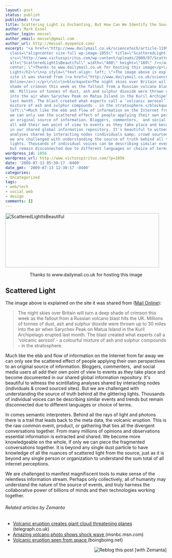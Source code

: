 ```yaml
---
layout: post
status: publish
published: true
title: Scattering Light is Enchanting, But How Can We Identify the Source
author: Mark Essel
author_login: messel
author_email: messel@gmail.com
author_url: http://messel.myopenid.com/
excerpt: "<a href=\"http://www.dailymail.co.uk/sciencetech/article-1199352/Red-sky-night-Heavens-turn-crimson-Britain-Russian-volcano-erupts.html\"><img
  class=\"aligncenter size-full wp-image-1055\" title=\"ScatteredLightIsBeautiful\"
  src=\"http://www.victusspiritus.com/wp-content/uploads/2009/07/ScatteredLightIsBeautiful1.jpg\"
  alt=\"ScatteredLightIsBeautiful\" width=\"480\" height=\"169\" /></a>\r\n<p style=\"text-align:
  center; \">Thanks to www.dailymail.co.uk for hosting this image</p>\r\n\r\n<h2>Scattered
  Light</h2>\r\n<p style=\"text-align: left; \">The image above is explained on the
  site it was shared from (<a href=\"http://www.dailymail.co.uk/sciencetech/article-1199352/Red-sky-night-Heavens-turn-crimson-Britain-Russian-volcano-erupts.html\">Mail
  Online</a>):</p>\r\n\r\n<blockquote>The night skies over Britain will turn a deep
  shade of crimson this week as the fallout from a Russian volcano blast hits the
  UK. Millions of tonnes of dust, ash and sulphur dioxide were thrown up to 30 miles
  into the air when Sarychev Peak on Matua Island in the Kuril Archipelago erupted
  last month. The blast created what experts call a ‘volcanic aerosol’ - a colourful
  mixture of ash and sulphur compounds - in the stratosphere.</blockquote>\r\n<p style=\"text-align:
  left;\">Much like the ebb and flow of information on the Internet from far away
  we can only see the scattered effect of people applying their own perspectives to
  an original source of information. Bloggers, commenters,  and social media users
  all add their own point of view to events as they take place and become documented
  in our shared global information repository. It's beautiful to witness the scintillating
  analyses shared by interacting nodes (individuals &amp; crowd sourced sites). But
  we are challenged with understanding the source of truth behind all the glittering
  lights. Thousands of individual voices can be describing similar events and trends
  but remain disconnected due to different languages or choice of terms."
wordpress_id: 1056
wordpress_url: http://www.victusspiritus.com/?p=1056
date: '2009-07-13 05:30:17 -0400'
date_gmt: '2009-07-13 12:30:17 -0400'
categories:
- Uncategorized
tags:
- web/tech
- social web
- design
comments: []
---
```

<p><a href="http://www.dailymail.co.uk/sciencetech/article-1199352/Red-sky-night-Heavens-turn-crimson-Britain-Russian-volcano-erupts.html"><img class="aligncenter size-full wp-image-1055" title="ScatteredLightIsBeautiful" src="http://www.victusspiritus.com/wp-content/uploads/2009/07/ScatteredLightIsBeautiful1.jpg" alt="ScatteredLightIsBeautiful" width="480" height="169" /></a></p>
<p style="text-align: center; ">Thanks to www.dailymail.co.uk for hosting this image</p>
<h2>Scattered Light</h2>
<p style="text-align: left; ">The image above is explained on the site it was shared from (<a href="http://www.dailymail.co.uk/sciencetech/article-1199352/Red-sky-night-Heavens-turn-crimson-Britain-Russian-volcano-erupts.html">Mail Online</a>):</p>
<blockquote><p>The night skies over Britain will turn a deep shade of crimson this week as the fallout from a Russian volcano blast hits the UK. Millions of tonnes of dust, ash and sulphur dioxide were thrown up to 30 miles into the air when Sarychev Peak on Matua Island in the Kuril Archipelago erupted last month. The blast created what experts call a ‘volcanic aerosol’ - a colourful mixture of ash and sulphur compounds - in the stratosphere.</p></blockquote>
<p style="text-align: left;">Much like the ebb and flow of information on the Internet from far away we can only see the scattered effect of people applying their own perspectives to an original source of information. Bloggers, commenters,  and social media users all add their own point of view to events as they take place and become documented in our shared global information repository. It's beautiful to witness the scintillating analyses shared by interacting nodes (individuals &amp; crowd sourced sites). But we are challenged with understanding the source of truth behind all the glittering lights. Thousands of individual voices can be describing similar events and trends but remain disconnected due to different languages or choice of terms.<a id="more"></a><a id="more-1056"></a></p>
<p style="text-align: left;">In comes semantic interpreters. Behind all the rays of light and photons there is a trail that leads back to the meta data, the volcanic eruption. This is the raw common event, product, or gathering that ties all the divergent conversations together. From many millions of opinions and observations essential information is extracted and shared. We become more knowledgeable on the whole, if only we can piece the fragmented conversations together. It is beyond any single dust particle to have knowledge of all the nuances of scattered light from the source, just as it is beyond any single person or organization to understand the sum total of all internet perceptions.</p>
<p style="text-align: left;">We are challenged to manifest magnifiscent tools to make sense of the relentless information stream. Perhaps only collectively, all of humanity may understand the nature of the source of events, and truly harness the collaborative power of billions of minds and their technologies working together.</p>
<p style="text-align: left;">
<h6 class="zemanta-related-title" style="font-size: 1em;">Related articles by Zemanta</h6>
<ul class="zemanta-article-ul">
<li class="zemanta-article-ul-li"><a href="http://r.zemanta.com/?u=http%3A//www.telegraph.co.uk/news/worldnews/europe/russia/5534069/Volcanic-eruption-creates-giant-cloud-threatening-planes.html&amp;a=5568562&amp;rid=58940e35-4763-449d-8cfa-15db6cf65339&amp;e=760079b73d42906f14a1f085cab95c1c"> Volcanic eruption creates giant cloud threatening planes </a> (telegraph.co.uk)</li>
<li class="zemanta-article-ul-li"><a href="http://www.msnbc.msn.com/id/31491804/ns/technology_and_science-science"> Amazing volcano photo shows shock wave </a> (msnbc.msn.com)</li>
<li class="zemanta-article-ul-li"><a href="http://www.boingboing.net/2009/06/25/volcanic-eruption-se.html"> Volcanic eruption seen from space </a> (boingboing.net)</li>
</ul>
<div class="zemanta-pixie" style="margin-top: 10px; height: 15px;"><a class="zemanta-pixie-a" title="Reblog this post [with Zemanta]" href="http://reblog.zemanta.com/zemified/58940e35-4763-449d-8cfa-15db6cf65339/"><img class="zemanta-pixie-img" style="border: none; float: right;" src="http://img.zemanta.com/reblog_e.png?x-id=58940e35-4763-449d-8cfa-15db6cf65339" alt="Reblog this post [with Zemanta]" /></a><span class="zem-script more-related pretty-attribution"><script src="http://static.zemanta.com/readside/loader.js" type="text/javascript"></script></span></div>
